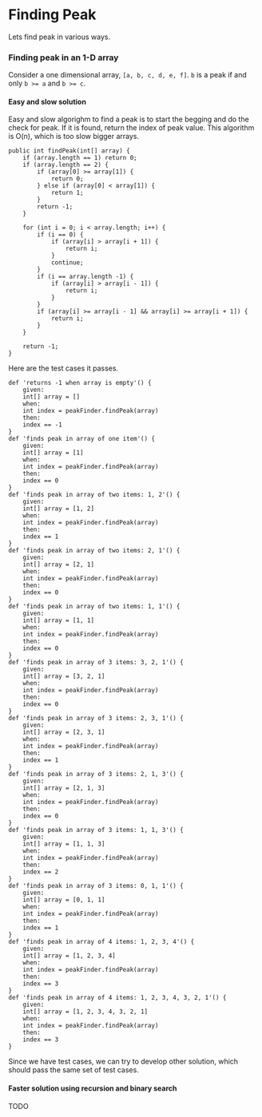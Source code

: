 # Finding Peak

Lets find peak in various ways.

### Finding peak in an 1-D array

Consider a one dimensional array, `[a, b, c, d, e, f]`. `b` is a peak if and only `b >= a` and `b >= c`.

#### Easy and slow solution

Easy and slow algorighm to find a peak is to start the begging and do the check for peak. If it is found, return the index of peak value. This algorithm is O\(n\), which is too slow bigger arrays. 

```
public int findPeak(int[] array) {
    if (array.length == 1) return 0;
    if (array.length == 2) {
        if (array[0] >= array[1]) {
            return 0;
        } else if (array[0] < array[1]) {
            return 1;
        }
        return -1;
    }

    for (int i = 0; i < array.length; i++) {
        if (i == 0) {
            if (array[i] > array[i + 1]) {
                return i;
            }
            continue;
        }
        if (i == array.length -1) {
            if (array[i] > array[i - 1]) {
                return i;
            }
        }
        if (array[i] >= array[i - 1] && array[i] >= array[i + 1]) {
            return i;
        }
    }

    return -1;
}
```

Here are the test cases it passes. 

```
def 'returns -1 when array is empty'() {
    given:
    int[] array = []
    when:
    int index = peakFinder.findPeak(array)
    then:
    index == -1
}
def 'finds peak in array of one item'() {
    given:
    int[] array = [1]
    when:
    int index = peakFinder.findPeak(array)
    then:
    index == 0
}
def 'finds peak in array of two items: 1, 2'() {
    given:
    int[] array = [1, 2]
    when:
    int index = peakFinder.findPeak(array)
    then:
    index == 1
}
def 'finds peak in array of two items: 2, 1'() {
    given:
    int[] array = [2, 1]
    when:
    int index = peakFinder.findPeak(array)
    then:
    index == 0
}
def 'finds peak in array of two items: 1, 1'() {
    given:
    int[] array = [1, 1]
    when:
    int index = peakFinder.findPeak(array)
    then:
    index == 0
}
def 'finds peak in array of 3 items: 3, 2, 1'() {
    given:
    int[] array = [3, 2, 1]
    when:
    int index = peakFinder.findPeak(array)
    then:
    index == 0
}
def 'finds peak in array of 3 items: 2, 3, 1'() {
    given:
    int[] array = [2, 3, 1]
    when:
    int index = peakFinder.findPeak(array)
    then:
    index == 1
}
def 'finds peak in array of 3 items: 2, 1, 3'() {
    given:
    int[] array = [2, 1, 3]
    when:
    int index = peakFinder.findPeak(array)
    then:
    index == 0
}
def 'finds peak in array of 3 items: 1, 1, 3'() {
    given:
    int[] array = [1, 1, 3]
    when:
    int index = peakFinder.findPeak(array)
    then:
    index == 2
}
def 'finds peak in array of 3 items: 0, 1, 1'() {
    given:
    int[] array = [0, 1, 1]
    when:
    int index = peakFinder.findPeak(array)
    then:
    index == 1
}
def 'finds peak in array of 4 items: 1, 2, 3, 4'() {
    given:
    int[] array = [1, 2, 3, 4]
    when:
    int index = peakFinder.findPeak(array)
    then:
    index == 3
}
def 'finds peak in array of 4 items: 1, 2, 3, 4, 3, 2, 1'() {
    given:
    int[] array = [1, 2, 3, 4, 3, 2, 1]
    when:
    int index = peakFinder.findPeak(array)
    then:
    index == 3
}
```

Since we have test cases, we can try to develop other solution, which should pass the same set of test cases. 

#### Faster solution using recursion and binary search

TODO

